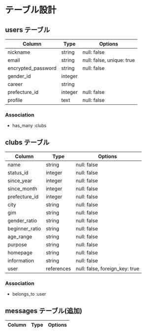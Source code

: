 # テーブル設計

## users テーブル

| Column              | Type    | Options                   |
| ------------------- | ------- | ------------------------- |
| nickname            | string  | null: false               |
| email               | string  | null: false, unique: true |
| encrypted_password  | string  | null: false               |
| gender_id           | integer |                           |
| career              | string  |                           |
| prefecture_id       | integer | null: false               |
| profile             | text    | null: false               |

### Association

- has_many :clubs


## clubs テーブル

| Column             | Type       | Options                         |
| ------------------ | ---------- | ------------------------------- |
| name               | string     | null: false                     |
| status_id          | integer    | null: false                     |
| since_year         | integer    | null: false                     |
| since_month        | integer    | null: false                     |
| prefecture_id      | integer    | null: false                     |
| city               | string     | null: false                     |
| gim                | string     | null: false                     |
| gender_ratio       | string     | null: false                     |
| beginner_ratio     | string     | null: false                     |
| age_range          | string     | null: false                     |
| purpose            | string     | null: false                     |
| homepage           | string     | null: false                     |
| information        | string     | null: false                     |
| user               | references | null: false, foreign_key: true  |

### Association

- belongs_to :user

## messages テーブル(追加) 

| Column             | Type       | Options                         |
| ------------------ | ---------- | ------------------------------- |
